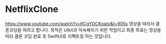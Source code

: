 # NetflixClone
https://www.youtube.com/watch?v=KCgYDCKqato&t=905s
영상을 따라서 클론코딩을 하려고 합니다.
목적은 UIkit과 익숙해지기 위한 작업이고
최종 목표는 영상을 따라 클론 코딩 완료 후 
SwiftUI로 리펙토링 하는 것입니다.

